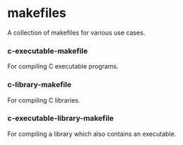 # makefiles

A collection of makefiles for various use cases.

### c-executable-makefile

For compiling C executable programs.

### c-library-makefile

For compiling C libraries.

### c-executable-library-makefile

For compiling a library which also contains an executable.

